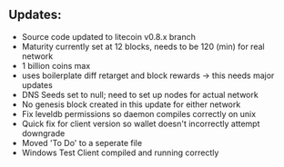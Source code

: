 Updates:
--------
- Source code updated to litecoin v0.8.x branch
- Maturity currently set at 12 blocks, needs to be 120 (min) for real network
- 1 billion coins max
- uses boilerplate diff retarget and block rewards -> this needs major updates
- DNS Seeds set to null; need to set up nodes for actual network
- No genesis block created in this update for either network
- Fix leveldb permissions so daemon compiles correctly on unix
- Quick fix for client version so wallet doesn't incorrectly attempt downgrade
- Moved 'To Do' to a seperate file
- Windows Test Client compiled and running correctly

